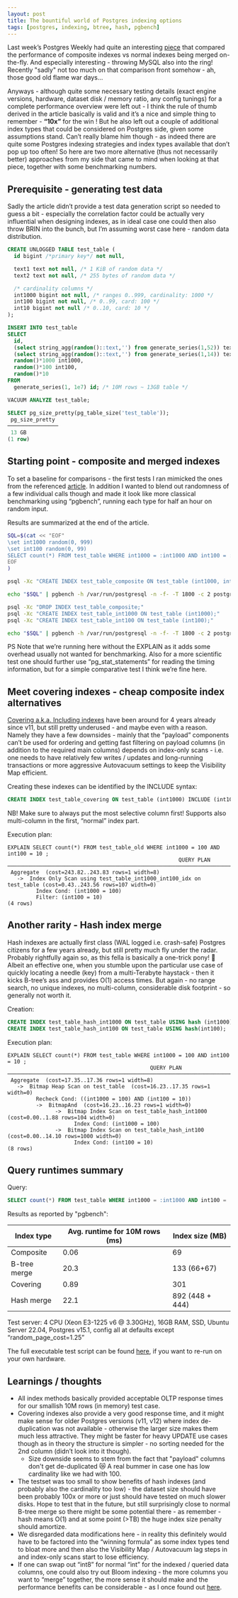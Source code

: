 ```yaml
---
layout: post
title: The bountiful world of Postgres indexing options
tags: [postgres, indexing, btree, hash, pgbench]
---
```


Last week’s Postgres Weekly had quite an interesting [piece](https://sirupsen.com/index-merges) that compared the performance
of composite indexes vs normal indexes being merged on-the-fly. And especially interesting - throwing MySQL also into the
ring! Recently "sadly" not too much on that comparison front somehow - ah, those good old flame war days...

Anyways - although quite some necessary testing details  (exact engine versions, hardware, dataset disk / memory ratio,
any config tunings) for a complete performance overview were left out - I think the rule of thumb derived in the article
basically is valid and it’s a nice and simple thing to remember - **“10x”** for the win ! But he also left out a couple of additional
index types that could be considered on Postgres side, given some assumptions stand. Can’t really blame him though -
as indeed there are quite some Postgres indexing strategies and index types available that don’t pop up too often! So here
are two more alternative (thus not necessarily better) approaches from my side that came to mind when looking at that piece,
together with some benchmarking numbers.


## Prerequisite - generating test data

Sadly the article didn’t provide a test data generation script so needed to guess a bit -  especially the correlation factor
could be actually very influential when designing indexes, as in ideal case one could then also throw BRIN into the bunch,
but I’m assuming worst case here - random data distribution.



```sql
CREATE UNLOGGED TABLE test_table (
  id bigint /*primary key*/ not null,

  text1 text not null, /* 1 KiB of random data */
  text2 text not null, /* 255 bytes of random data */

  /* cardinality columns */
  int1000 bigint not null, /* ranges 0..999, cardinality: 1000 */
  int100 bigint not null, /* 0..99, card: 100 */
  int10 bigint not null /* 0..10, card: 10 */
);

INSERT INTO test_table
SELECT
  id,
  (select string_agg(random()::text,'') from generate_series(1,52)) text1, /* length(random()::text) ~19B */
  (select string_agg(random()::text,'') from generate_series(1,14)) text2,
  random()*1000 int1000,
  random()*100 int100,
  random()*10
FROM
  generate_series(1, 1e7) id; /* 10M rows ~ 13GB table */

VACUUM ANALYZE test_table;

SELECT pg_size_pretty(pg_table_size('test_table'));
 pg_size_pretty 
────────────────
 13 GB
(1 row)
```
	
## Starting point - composite and merged indexes

To set a baseline for comparisons - the first tests I ran mimicked the ones from the referenced [article](https://sirupsen.com/index-merges).
In addition I wanted to blend out randomness of a few individual calls though and made it look like more classical benchmarking
using “pgbench”, running each type for half an hour on random input.

Results are summarized at the end of the article.

```bash
SQL=$(cat << "EOF"
\set int1000 random(0, 999)
\set int100 random(0, 99)
SELECT count(*) FROM test_table WHERE int1000 = :int1000 AND int100 = :int100;
EOF
)

psql -Xc "CREATE INDEX test_table_composite ON test_table (int1000, int100);" postgres

echo "$SQL" | pgbench -h /var/run/postgresql -n -f- -T 1800 -c 2 postgres

psql -Xc "DROP INDEX test_table_composite;"
psql -Xc "CREATE INDEX test_table_int1000 ON test_table (int1000);"
psql -Xc "CREATE INDEX test_table_int100 ON test_table (int100);"

echo "$SQL" | pgbench -h /var/run/postgresql -n -f- -T 1800 -c 2 postgres
```

PS Note that we’re running here without the EXPLAIN as it adds some overhead usually not wanted for benchmarking.
Also for a more scientific test one should further use “pg_stat_statements” for reading the timing information, but for a
simple comparative test I think we’re fine here.

## Meet covering indexes - cheap composite index alternatives

[Covering a.k.a. Including indexes](https://www.postgresql.org/docs/current/indexes-index-only-scans.html) have been around
for 4 years already since v11, but still pretty underused - and maybe even with a reason. Namely they have a few downsides -
mainly that the “payload” components can’t be used for ordering and getting fast filtering on payload columns (in addition
to the required main columns) depends on index-only scans - i.e. one needs to have relatively few writes / updates and long-running
transactions or more aggressive Autovacuum settings to keep the Visibility Map efficient.

Creating these indexes can be identified by the INCLUDE syntax:

```sql
CREATE INDEX test_table_covering ON test_table (int1000) INCLUDE (int100);
```

NB! Make sure to always put the most selective column first! Supports also multi-column in the first, “normal” index part.

Execution plan:

```
EXPLAIN SELECT count(*) FROM test_table_old WHERE int1000 = 100 AND int100 = 10 ;
                                                      QUERY PLAN                                                       
───────────────────────────────────────────────────────────────────────────────────────────────────────────────────────
 Aggregate  (cost=243.82..243.83 rows=1 width=8)
   ->  Index Only Scan using test_table_int1000_int100_idx on test_table (cost=0.43..243.56 rows=107 width=0)
         Index Cond: (int1000 = 100)
         Filter: (int100 = 10)
(4 rows)
```

## Another rarity - Hash index merge

Hash indexes are actually first class (WAL logged i.e. crash-safe) Postgres citizens for a few years already, but still
pretty much fly under the radar. Probably rightfully again so, as this fella is basically a one-trick pony! :horse: Albeit an
effective one, when you stumble upon the particular use case of quickly locating a needle (key) from a multi-Terabyte
haystack - then it kicks B-tree’s ass and provides O(1) access times. But again - no range search, no unique indexes,
no multi-column, considerable disk footprint - so generally not worth it.

Creation:

```sql
CREATE INDEX test_table_hash_int1000 ON test_table USING hash (int1000);
CREATE INDEX test_table_hash_int100 ON test_table USING hash(int100);
```

Execution plan:

```
EXPLAIN SELECT count(*) FROM test_table WHERE int1000 = 100 AND int100 = 10 ;
                                             QUERY PLAN                                              
─────────────────────────────────────────────────────────────────────────────────────────────────────
 Aggregate  (cost=17.35..17.36 rows=1 width=8)
   ->  Bitmap Heap Scan on test_table  (cost=16.23..17.35 rows=1 width=0)
         Recheck Cond: ((int1000 = 100) AND (int100 = 10))
         ->  BitmapAnd  (cost=16.23..16.23 rows=1 width=0)
               ->  Bitmap Index Scan on test_table_hash_int1000  (cost=0.00..1.88 rows=104 width=0)
                     Index Cond: (int1000 = 100)
               ->  Bitmap Index Scan on test_table_hash_int100  (cost=0.00..14.10 rows=1000 width=0)
                     Index Cond: (int100 = 10)
(8 rows)
```

## Query runtimes summary

Query:
```sql
SELECT count(*) FROM test_table WHERE int1000 = :int1000 AND int100 = :int100;
```

Results as reported by "pgbench":

| Index type   | Avg. runtime for 10M rows (ms) | Index size (MB) |
|--------------| ------------------------------ | --------------- |
| Composite    | 0.06                           | 69              |
| B-tree merge | 20.3                           | 133 (66+67)     |
| Covering     | 0.89                           | 301             |
| Hash merge   | 22.1                           | 892 (448 + 444) |

Test server: 4 CPU (Xeon E3-1225 v6 @ 3.30GHz), 16GB RAM, SSD, Ubuntu Server 22.04, Postgres v15.1, config all at defaults except “random_page_cost=1.25”

The full executable test script can be found [here](https://gist.github.com/kmoppel/9ba1f938140448dc1919a21c215196b1#file-full_index_test_10m_rows-sh),
if you want to re-run on your own hardware.

## Learnings / thoughts

* All index methods basically provided acceptable OLTP response times for our smallish 10M rows (in memory) test case.
* Covering indexes also provide a very good response time, and it might make sense for older Postgres versions (v11, v12)
  where index de-duplication was not available - otherwise the larger size makes them much less attractive. They might be
  faster for heavy UPDATE use cases though as in theory the structure is simpler - no sorting needed for the 2nd column (didn’t look into it though).
  - Size downside seems to stem from the fact that "payload" columns don't get de-duplicated :crying_cat_face: A real bummer
    in case one has low cardinality like we had with 100.   
* The testset was too small to show benefits of hash indexes (and probably also the cardinality too low) - the dataset size
  should have been probably 100x or more or just should have tested on much slower disks. Hope to test that in the future,
  but still surprisingly close to normal B-tree merge so there might be some potential there - as remember - hash means O(1)
  and at some point (>TB) the huge index size penalty should amortize.
* We disregarded data modifications here - in reality this definitely would have to be factored into the “winning formula”
  as some index types tend to bloat more and then also the Visibility Map / Autovacuum lag steps in and index-only scans
  start to lose efficiency.
* If one can swap out “int8” for normal “int” for the indexed / queried data columns, one could also try out Bloom
  indexing - the more columns you want to “merge” together, the more sense it should make and the performance benefits
  can be considerable - as I once found out [here](https://www.cybertec-postgresql.com/en/trying-out-postgres-bloom-indexes/).
